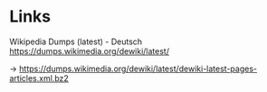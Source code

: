 # Links

Wikipedia Dumps (latest) - Deutsch
https://dumps.wikimedia.org/dewiki/latest/

-> https://dumps.wikimedia.org/dewiki/latest/dewiki-latest-pages-articles.xml.bz2